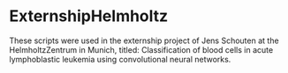 # ExternshipHelmholtz

These scripts were used in the externship project of Jens Schouten at the HelmholtzZentrum in Munich, titled: Classification of blood cells in acute lymphoblastic leukemia using convolutional neural networks. 

